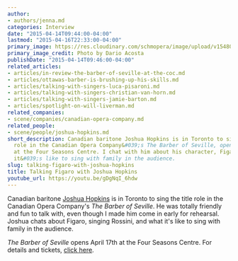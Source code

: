 ```yaml
---
author:
- authors/jenna.md
categories: Interview
date: "2015-04-14T09:44:00-04:00"
lastmod: "2015-04-16T22:33:00-04:00"
primary_image: https://res.cloudinary.com/schmopera/image/upload/v1548018759/media/2019/01/JoshuaHopkins.jpg
primary_image_credit: Photo by Dario Acosta
publishDate: "2015-04-14T09:46:00-04:00"
related_articles:
- articles/in-review-the-barber-of-seville-at-the-coc.md
- articles/ottawas-barber-is-brushing-up-his-skills.md
- articles/talking-with-singers-luca-pisaroni.md
- articles/talking-with-singers-christian-van-horn.md
- articles/talking-with-singers-jamie-barton.md
- articles/spotlight-on-will-liverman.md
related_companies:
- scene/companies/canadian-opera-company.md
related_people:
- scene/people/joshua-hopkins.md
short_description: Canadian baritone Joshua Hopkins is in Toronto to sing the title
  role in the Canadian Opera Company&#039;s The Barber of Seville, opening April 17th
  at the Four Seasons Centre. I chat with him about his character, Figaro, and what
  it&#039;s like to sing with family in the audience.
slug: talking-figaro-with-joshua-hopkins
title: Talking Figaro with Joshua Hopkins
youtube_url: https://youtu.be/gDgNqI_6hdw
---
```

Canadian baritone [Joshua Hopkins](http://joshuahopkins.com/) is in Toronto to sing the title role in the Canadian Opera Company's *The Barber of Seville*. He was totally friendly and fun to talk with, even though I made him come in early for rehearsal. Joshua chats about Figaro, singing Rossini, and what it's like to sing with family in the audience. 

*The Barber of Seville* opens April 17th at the Four Seasons Centre. For details and tickets, [click here](http://www.coc.ca/PerformancesAndTickets/1415Season/BarberofSeville.aspx).